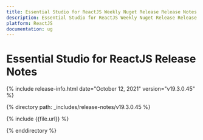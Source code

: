 ```yaml
---
title: Essential Studio for ReactJS Weekly Nuget Release Release Notes  
description: Essential Studio for ReactJS Weekly Nuget Release Release Notes  
platform: ReactJS
documentation: ug
---
```


# Essential Studio for ReactJS  Release Notes  

{% include release-info.html date="October 12, 2021"  version="v19.3.0.45" %} 


{% directory path: _includes/release-notes/v19.3.0.45
 %}

{% include {{file.url}} %}

{% enddirectory %}
